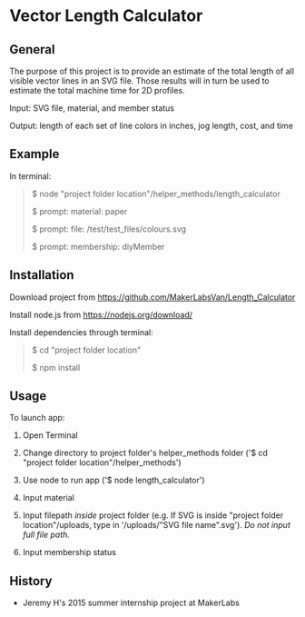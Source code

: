 Vector Length Calculator
========================

General
-------
The purpose of this project is to provide an estimate of the total length of all visible vector lines in an SVG file. Those results will in turn be used to estimate the total machine time for 2D profiles.

Input: SVG file, material, and member status

Output: length of each set of line colors in inches, jog length, cost, and time

Example
-------
In terminal:

> $ node "project folder location"/helper_methods/length_calculator
>
> $ prompt: material: paper
>
> $ prompt: file: /test/test_files/colours.svg
>
> $ prompt: membership: diyMember


Installation
------------
Download project from https://github.com/MakerLabsVan/Length_Calculator

Install node.js from https://nodejs.org/download/

Install dependencies through terminal:

> $ cd "project folder location"
>
> $ npm install


Usage
-----
To launch app:

1. Open Terminal

2. Change directory to project folder's helper_methods folder ('$ cd "project folder location"/helper_methods')

3. Use node to run app ('$ node length_calculator')

4. Input material

5. Input filepath _inside_ project folder (e.g. If SVG is inside "project folder location"/uploads, type in '/uploads/"SVG file name".svg'). _Do not input full file path._

6. Input membership status


History
-------
* Jeremy H's 2015 summer internship project at MakerLabs